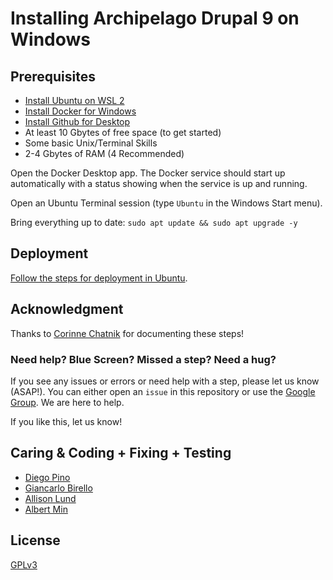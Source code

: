 <!--documentation
---
title: "Installing Archipelago Drupal 9 on Ubuntu 18.04 or 20.04"
tags:
  - Archipelago-deployment
  - Drupal 9
  - Windows
  - Ubuntu 18.04
  - Ubuntu 20.04
---
documentation-->

# Installing Archipelago Drupal 9 on Windows

## Prerequisites

- [Install Ubuntu on WSL 2](https://ubuntu.com/wsl)
- [Install Docker for Windows](https://docs.docker.com/desktop/windows/install/)
- [Install Github for Desktop](https://desktop.github.com/)
- At least 10 Gbytes of free space (to get started)
- Some basic Unix/Terminal Skills
- 2-4 Gbytes of RAM (4 Recommended)

Open the Docker Desktop app. The Docker service should start up automatically with a status showing when the service is up and running.

Open an Ubuntu Terminal session (type `Ubuntu` in the Windows Start menu).

Bring everything up to date: `sudo apt update && sudo apt upgrade -y`

## Deployment

[Follow the steps for deployment in Ubuntu](ubuntu.md#step-1-deployment).

## Acknowledgment

Thanks to [Corinne Chatnik](https://gitub.com/chatnikc) for documenting these steps!

### Need help? Blue Screen? Missed a step? Need a hug?

If you see any issues or errors or need help with a step, please let us know (ASAP!). You can either open an `issue` in this repository or use the [Google Group](https://groups.google.com/forum/#!forum/archipelago-commons). We are here to help.

If you like this, let us know!

## Caring & Coding + Fixing + Testing

* [Diego Pino](https://github.com/DiegoPino)
* [Giancarlo Birello](https://github.com/giancarlobi)
* [Allison Lund](https://github.com/alliomeria)
* [Albert Min](https://github.com/aksm)

## License

[GPLv3](http://www.gnu.org/licenses/gpl-3.0.txt)
